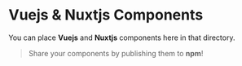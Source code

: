 # Vuejs & Nuxtjs Components

You can place **Vuejs** and **Nuxtjs** components here in that directory.

> Share your components by publishing them to **npm**!

